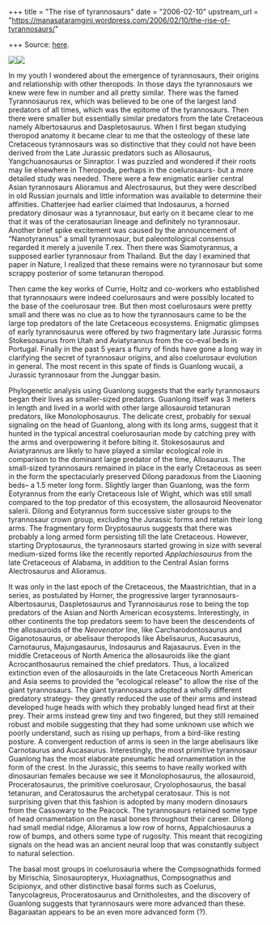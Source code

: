 +++
title = "The rise of tyrannosaurs"
date = "2006-02-10"
upstream_url = "https://manasataramgini.wordpress.com/2006/02/10/the-rise-of-tyrannosaurs/"

+++
Source: [here](https://manasataramgini.wordpress.com/2006/02/10/the-rise-of-tyrannosaurs/).



[![](https://i0.wp.com/photos1.blogger.com/blogger/2010/410/320/guanlong.0.jpg)](http://photos1.blogger.com/blogger/2010/410/1600/guanlong.0.jpg)[![](https://i0.wp.com/photos1.blogger.com/blogger/2010/410/320/Dilong.jpg)](http://photos1.blogger.com/blogger/2010/410/1600/Dilong.jpg)

In my youth I wondered about the emergence of tyrannosaurs, their origins and relationship with other theropods. In those days the tyrannosaurs we knew were few in number and all pretty similar. There was the famed Tyrannosaurus rex, which was believed to be one of the largest land predators of all times, which was the epitome of the tyrannosaurs. Then there were smaller but essentially similar predators from the late Cretaceous namely Albertosaurus and Daspletosaurus. When I first began studying theropod anatomy it became clear to me that the osteology of these late Cretaceous tyrannosaurs was so distinctive that they could not have been derived from the Late Jurassic predators such as Allosaurus, Yangchuanosaurus or Sinraptor. I was puzzled and wondered if their roots may lie elsewhere in Theropoda, perhaps in the coelurosaurs- but a more detailed study was needed. There were a few enigmatic earlier central Asian tyrannosaurs Alioramus and Alectrosaurus, but they were described in old Russian journals and little information was available to determine their affinities. Chatterjee had earlier claimed that Indosaurus, a horned predatory dinosaur was a tyrannosaur, but early on it became clear to me that it was of the ceratosaurian lineage and definitely no tyrannosaur. Another brief spike excitement was caused by the announcement of “Nanotyrannus” a small tyrannosaur, but paleontological consensus regarded it merely a juvenile T.rex. Then there was Siamotyrannus, a supposed earlier tyrannosaur from Thailand. But the day I examined that paper in Nature, I realized that these remains were no tyrannosaur but some scrappy posterior of some tetanuran theropod.

Then came the key works of Currie, Holtz and co-workers who established that tyrannosaurs were indeed coelurosaurs and were possibly located to the base of the coelurosaur tree. But then most coelurosaurs were pretty small and there was no clue as to how the tyrannosaurs came to be the large top predators of the late Cretaceous ecosystems. Enigmatic glimpses of early tyrannosaurus were offered by two fragmentary late Jurassic forms Stokesosaurus from Utah and Aviatyrannus from the co-eval beds in Portugal. Finally in the past 5 years a flurry of finds have gone a long way in clarifying the secret of tyrannosaur origins, and also coelurosaur evolution in general. The most recent in this spate of finds is Guanlong wucaii, a Jurassic tyrannosaur from the Junggar basin.

Phylogenetic analysis using Guanlong suggests that the early tyrannosaurs began their lives as smaller-sized predators. Guanlong itself was 3 meters in length and lived in a world with other large allosauroid tetanuran predators, like Monolophosaurus. The delicate crest, probably for sexual signaling on the head of Guanlong, along with its long arms, suggest that it hunted in the typical ancestral coelurosaurian mode by catching prey with the arms and overpowering it before biting it. Stokesosaurus and Aviatyrannus are likely to have played a similar ecological role in comparison to the dominant large predator of the time, Allosaurus. The small-sized tyrannosaurs remained in place in the early Cretaceous as seen in the form the spectacularly preserved Dilong paradoxus from the Liaoning beds– a 1.5 meter long form. Slightly larger than Guanlong, was the form Eotyrannus from the early Cretaceous Isle of Wight, which was still small compared to the top predator of this ecosystem, the allosauroid Neovenator salerii. Dilong and Eotyrannus form successive sister groups to the tyrannosaur crown group, excluding the Jurassic forms and retain their long arms. The fragmentary form Dryptosaurus suggests that there was probably a long armed form persisting till the late Cretaceous. However, starting Dryptosaurus, the tyrannosaurs started growing in size with several medium-sized forms like the recently reported *Applachiosaurus* from the late Cretaceous of Alabama, in addition to the Central Asian forms Alectrosaurus and Alioramus.

It was only in the last epoch of the Cretaceous, the Maastrichtian, that in a series, as postulated by Horner, the progressive larger tyrannosaurs- Albertosaurus, Daspletosaurus and Tyrannosaurus rose to being the top predators of the Asian and North American ecosystems. Interestingly, in other continents the top predators seem to have been the descendents of the allosauroids of the *Neovenator* line, like Carcharodontosaurus and Giganotosaurus, or abelisaur theropods like Abelisaurus, Aucasaurus, Carnotaurus, Majungasaurus, Indosaurus and Rajasaurus. Even in the middle Cretaceous of North America the allosauroids like the giant Acrocanthosaurus remained the chief predators. Thus, a localized extinction even of the allosauroids in the late Cretaceous North American and Asia seems to provided the “ecological release” to allow the rise of the giant tyrannosaurs. The giant tyrannosaurs adopted a wholly different predatory strategy- they greatly reduced the use of their arms and instead developed huge heads with which they probably lunged head first at their prey. Their arms instead grew tiny and two fingered, but they still remained robust and mobile suggesting that they had some unknown use which we poorly understand, such as rising up perhaps, from a bird-like resting posture. A convergent reduction of arms is seen in the large abelisaurs like Carnotaurus and Aucasaurus. Interestingly, the most primitive tyrannosaur Guanlong has the most elaborate pneumatic head ornamentation in the form of the crest. In the Jurassic, this seems to have really worked with dinosaurian females because we see it Monolophosaurus, the allosauroid, Proceratosaurus, the primitive coelurosaur, Cryolophosaurus, the basal tetanuran, and Ceratosaurus the archetypal ceratosaur. This is not surprising given that this fashion is adopted by many modern dinosaurs from the Cassowary to the Peacock. The tyrannosaurs retained some type of head ornamentation on the nasal bones throughout their career. Dilong had small medial ridge, Alioramus a low row of horns, Appalchiosaurus a row of bumps, and others some type of rugosity. This meant that recogizing signals on the head was an ancient neural loop that was constantly subject to natural selection.

The basal most groups in coelurosauria where the Compsognathids formed by Mirischia, Sinosauropteryx, Huxiagnathus, Compsognathus and Scipionyx, and other distinctive basal forms such as Coelurus, Tanycolagreus, Proceratosaurus and Ornitholestes, and the discovery of Guanlong suggests that tyrannosaurs were more advanced than these. Bagaraatan appears to be an even more advanced form (?).

